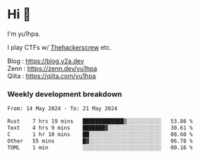 # Hi 👋

I'm yu1hpa.

I play CTFs w/ [Thehackerscrew](https://www.thehackerscrew.team/) etc.

Blog : https://blog.y2a.dev  
Zenn : https://zenn.dev/yu1hpa  
Qiita : https://qiita.com/yu1hpa  

### Weekly development breakdown

<!--START_SECTION:waka-->

```txt
From: 14 May 2024 - To: 21 May 2024

Rust    7 hrs 19 mins   █████████████▒░░░░░░░░░░░   53.86 %
Text    4 hrs 9 mins    ███████▓░░░░░░░░░░░░░░░░░   30.61 %
C       1 hr 10 mins    ██░░░░░░░░░░░░░░░░░░░░░░░   08.60 %
Other   55 mins         █▓░░░░░░░░░░░░░░░░░░░░░░░   06.78 %
TOML    1 min           ░░░░░░░░░░░░░░░░░░░░░░░░░   00.16 %
```

<!--END_SECTION:waka-->

